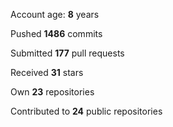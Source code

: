 Account age: **8** years

Pushed **1486** commits

Submitted **177** pull requests

Received **31** stars

Own **23** repositories

Contributed to **24** public repositories

